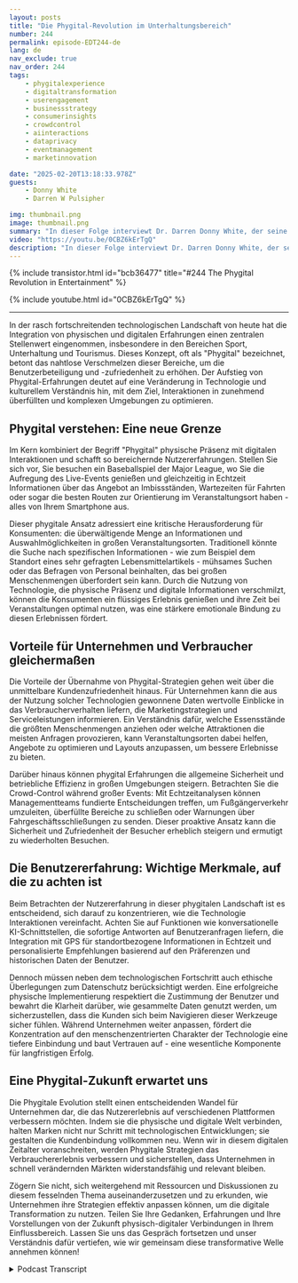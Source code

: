 ```yaml
---
layout: posts
title: "Die Phygital-Revolution im Unterhaltungsbereich"
number: 244
permalink: episode-EDT244-de
lang: de
nav_exclude: true
nav_order: 244
tags:
    - phygitalexperience
    - digitaltransformation
    - userengagement
    - businessstrategy
    - consumerinsights
    - crowdcontrol
    - aiinteractions
    - dataprivacy
    - eventmanagement
    - marketinnovation

date: "2025-02-20T13:18:33.978Z"
guests:
    - Donny White
    - Darren W Pulsipher

img: thumbnail.png
image: thumbnail.png
summary: "In dieser Folge interviewt Dr. Darren Donny White, der seine Reise von einem Hintergrund in Finanzen zum Mitgründer von SatisfiLabs teilt, ein Unternehmen, das sich darauf konzentriert, die Besuchererlebnisse in den Bereichen Sport, Unterhaltung und Tourismus durch innovative Technologie zu verbessern. Die Diskussion erforscht die Herausforderungen bei der Integration von physischen und digitalen Erlebnissen, die Bedeutung des Datenmanagements und die Zukunft der KI bei Kundeninteraktionen. Donny betont die Notwendigkeit von ergebnisorientierter Technologie, die das Benutzererlebnis priorisiert, und das Potenzial für eine Expansion in angrenzende Branchen."
video: "https://youtu.be/0CBZ6kErTgQ"
description: "In dieser Folge interviewt Dr. Darren Donny White, der seine Reise von einem Hintergrund in Finanzen zum Mitgründer von SatisfiLabs teilt, ein Unternehmen, das sich darauf konzentriert, die Besuchererlebnisse in den Bereichen Sport, Unterhaltung und Tourismus durch innovative Technologie zu verbessern. Die Diskussion erforscht die Herausforderungen bei der Integration von physischen und digitalen Erlebnissen, die Bedeutung des Datenmanagements und die Zukunft der KI bei Kundeninteraktionen. Donny betont die Notwendigkeit von ergebnisorientierter Technologie, die das Benutzererlebnis priorisiert, und das Potenzial für eine Expansion in angrenzende Branchen."
---
```


<div>
{% include transistor.html id="bcb36477" title="#244 The Phygital Revolution in Entertainment" %}

{% include youtube.html id="0CBZ6kErTgQ" %}
</div>

---

In der rasch fortschreitenden technologischen Landschaft von heute hat die Integration von physischen und digitalen Erfahrungen einen zentralen Stellenwert eingenommen, insbesondere in den Bereichen Sport, Unterhaltung und Tourismus. Dieses Konzept, oft als "Phygital" bezeichnet, betont das nahtlose Verschmelzen dieser Bereiche, um die Benutzerbeteiligung und -zufriedenheit zu erhöhen. Der Aufstieg von Phygital-Erfahrungen deutet auf eine Veränderung in Technologie und kulturellem Verständnis hin, mit dem Ziel, Interaktionen in zunehmend überfüllten und komplexen Umgebungen zu optimieren.

## Phygital verstehen: Eine neue Grenze

Im Kern kombiniert der Begriff "Phygital" physische Präsenz mit digitalen Interaktionen und schafft so bereichernde Nutzererfahrungen. Stellen Sie sich vor, Sie besuchen ein Baseballspiel der Major League, wo Sie die Aufregung des Live-Events genießen und gleichzeitig in Echtzeit Informationen über das Angebot an Imbissständen, Wartezeiten für Fahrten oder sogar die besten Routen zur Orientierung im Veranstaltungsort haben - alles von Ihrem Smartphone aus.

Dieser phygitale Ansatz adressiert eine kritische Herausforderung für Konsumenten: die überwältigende Menge an Informationen und Auswahlmöglichkeiten in großen Veranstaltungsorten. Traditionell könnte die Suche nach spezifischen Informationen - wie zum Beispiel dem Standort eines sehr gefragten Lebensmittelartikels - mühsames Suchen oder das Befragen von Personal beinhalten, das bei großen Menschenmengen überfordert sein kann. Durch die Nutzung von Technologie, die physische Präsenz und digitale Informationen verschmilzt, können die Konsumenten ein flüssiges Erlebnis genießen und ihre Zeit bei Veranstaltungen optimal nutzen, was eine stärkere emotionale Bindung zu diesen Erlebnissen fördert.

## Vorteile für Unternehmen und Verbraucher gleichermaßen

Die Vorteile der Übernahme von Phygital-Strategien gehen weit über die unmittelbare Kundenzufriedenheit hinaus. Für Unternehmen kann die aus der Nutzung solcher Technologien gewonnene Daten wertvolle Einblicke in das Verbraucherverhalten liefern, die Marketingstrategien und Serviceleistungen informieren. Ein Verständnis dafür, welche Essensstände die größten Menschenmengen anziehen oder welche Attraktionen die meisten Anfragen provozieren, kann Veranstaltungsorten dabei helfen, Angebote zu optimieren und Layouts anzupassen, um bessere Erlebnisse zu bieten.

Darüber hinaus können phygital Erfahrungen die allgemeine Sicherheit und betriebliche Effizienz in großen Umgebungen steigern. Betrachten Sie die Crowd-Control während großer Events: Mit Echtzeitanalysen können Managementteams fundierte Entscheidungen treffen, um Fußgängerverkehr umzuleiten, überfüllte Bereiche zu schließen oder Warnungen über Fahrgeschäftsschließungen zu senden. Dieser proaktive Ansatz kann die Sicherheit und Zufriedenheit der Besucher erheblich steigern und ermutigt zu wiederholten Besuchen.

## Die Benutzererfahrung: Wichtige Merkmale, auf die zu achten ist

Beim Betrachten der Nutzererfahrung in dieser phygitalen Landschaft ist es entscheidend, sich darauf zu konzentrieren, wie die Technologie Interaktionen vereinfacht. Achten Sie auf Funktionen wie konversationelle KI-Schnittstellen, die sofortige Antworten auf Benutzeranfragen liefern, die Integration mit GPS für standortbezogene Informationen in Echtzeit und personalisierte Empfehlungen basierend auf den Präferenzen und historischen Daten der Benutzer.

Dennoch müssen neben dem technologischen Fortschritt auch ethische Überlegungen zum Datenschutz berücksichtigt werden. Eine erfolgreiche physische Implementierung respektiert die Zustimmung der Benutzer und bewahrt die Klarheit darüber, wie gesammelte Daten genutzt werden, um sicherzustellen, dass die Kunden sich beim Navigieren dieser Werkzeuge sicher fühlen. Während Unternehmen weiter anpassen, fördert die Konzentration auf den menschenzentrierten Charakter der Technologie eine tiefere Einbindung und baut Vertrauen auf - eine wesentliche Komponente für langfristigen Erfolg.

## Eine Phygital-Zukunft erwartet uns

Die Phygitale Evolution stellt einen entscheidenden Wandel für Unternehmen dar, die das Nutzererlebnis auf verschiedenen Plattformen verbessern möchten. Indem sie die physische und digitale Welt verbinden, halten Marken nicht nur Schritt mit technologischen Entwicklungen; sie gestalten die Kundenbindung vollkommen neu. Wenn wir in diesem digitalen Zeitalter voranschreiten, werden Phygitale Strategien das Verbrauchererlebnis verbessern und sicherstellen, dass Unternehmen in schnell verändernden Märkten widerstandsfähig und relevant bleiben.

Zögern Sie nicht, sich weitergehend mit Ressourcen und Diskussionen zu diesem fesselnden Thema auseinanderzusetzen und zu erkunden, wie Unternehmen ihre Strategien effektiv anpassen können, um die digitale Transformation zu nutzen. Teilen Sie Ihre Gedanken, Erfahrungen und Ihre Vorstellungen von der Zukunft physisch-digitaler Verbindungen in Ihrem Einflussbereich. Lassen Sie uns das Gespräch fortsetzen und unser Verständnis dafür vertiefen, wie wir gemeinsam diese transformative Welle annehmen können!



<details>
<summary> Podcast Transcript </summary>

<p></p>

</details>
